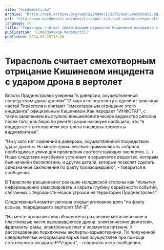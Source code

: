```yaml
---
site: "evedomosti.md"
archive: "https://web.archive.org/web/20240407173307/www.evedomosti.md/news/tiraspol-schitaet-smehotvornym-otricanie-kishinevom-incident"
url: "http://www.evedomosti.md/news/tiraspol-schitaet-smehotvornym-otricanie-kishinevom-incident"
language: ru
title: "Тирасполь считает смехотворным отрицание Кишиневом инцидента с ударом дрона в вертолет"
publication: '[[Moldavskie Vedomosti]]'
published: 2024-03-26T15:16
---
```


# Тирасполь считает смехотворным отрицание Кишиневом инцидента с ударом дрона в вертолет

Власти Приднестровья уверены "в диверсии, осуществленной посредством удара дроном" 17 марта по вертолету в одной из воинских частей Тирасполя и считают "смехотворным отрицание этого инцидента" официальным Кишиневом.Как передает "ИНФОТАГ", с таким заявлением выступило внешнеполитическое ведомство региона после того, как бюро по реинтеграции накануне сообщило, что "в инциденте с возгоранием вертолета очевидны элементы видеомонтажа".

"Ни у кого нет сомнений в диверсии, осуществлённой посредством удара дроном. На месте происшествия криминалисты собрали необходимые улики для проведения соответствующих экспертиз. (...) Наше следствие неизбежно установит и взрывчатое вещество, которым был начинён беспилотник, и другие детали, которые позволят сделать однозначное заключение по факту произошедшего", - говорится в сообщении.

В Тирасполе расценивают реакцию молдавской стороны как "попытку информационно замаскировать и скрыть глубину серьёзности событий, связанных с террористической угрозой на территории Приднестровья".

Следственный комитет региона открыл уголовное дело "по факту взрыва, повредившего вертолет МИ-8".

"На месте происшествия обнаружены различные металлические и пластиковые части разорвавшегося дрона: электрические двигатели, фрагменты рамы, электронных плат и элементов питания. К расследованию подключены эксперты-взрывотехники. По полученной следователями информации взрыв был осуществлен при помощи летательного аппарата FPV-дрон", - говорится в его сообщении.